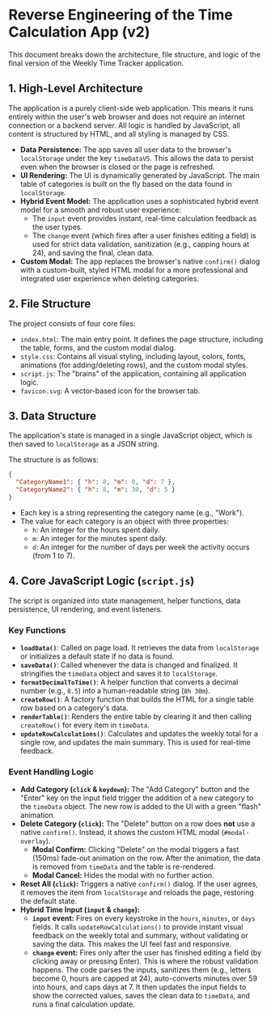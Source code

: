 # Reverse Engineering of the Time Calculation App (v2)

This document breaks down the architecture, file structure, and logic of the final version of the Weekly Time Tracker application.

## 1. High-Level Architecture

The application is a purely client-side web application. This means it runs entirely within the user's web browser and does not require an internet connection or a backend server. All logic is handled by JavaScript, all content is structured by HTML, and all styling is managed by CSS.

- **Data Persistence:** The app saves all user data to the browser's `localStorage` under the key `timeDataV5`. This allows the data to persist even when the browser is closed or the page is refreshed.
- **UI Rendering:** The UI is dynamically generated by JavaScript. The main table of categories is built on the fly based on the data found in `localStorage`.
- **Hybrid Event Model:** The application uses a sophisticated hybrid event model for a smooth and robust user experience:
    - The `input` event provides instant, real-time calculation feedback as the user types.
    - The `change` event (which fires after a user finishes editing a field) is used for strict data validation, sanitization (e.g., capping hours at 24), and saving the final, clean data.
- **Custom Modal:** The app replaces the browser's native `confirm()` dialog with a custom-built, styled HTML modal for a more professional and integrated user experience when deleting categories.

## 2. File Structure

The project consists of four core files:

- `index.html`: The main entry point. It defines the page structure, including the table, forms, and the custom modal dialog.
- `style.css`: Contains all visual styling, including layout, colors, fonts, animations (for adding/deleting rows), and the custom modal styles.
- `script.js`: The "brains" of the application, containing all application logic.
- `favicon.svg`: A vector-based icon for the browser tab.

## 3. Data Structure

The application's state is managed in a single JavaScript object, which is then saved to `localStorage` as a JSON string.

The structure is as follows:

```json
{
  "CategoryName1": { "h": 8, "m": 0, "d": 7 },
  "CategoryName2": { "h": 8, "m": 30, "d": 5 }
}
```

- Each key is a string representing the category name (e.g., "Work").
- The value for each category is an object with three properties:
  - `h`: An integer for the hours spent daily.
  - `m`: An integer for the minutes spent daily.
  - `d`: An integer for the number of days per week the activity occurs (from 1 to 7).

## 4. Core JavaScript Logic (`script.js`)

The script is organized into state management, helper functions, data persistence, UI rendering, and event listeners.

### Key Functions

- **`loadData()`**: Called on page load. It retrieves the data from `localStorage` or initializes a default state if no data is found.
- **`saveData()`**: Called whenever the data is changed and finalized. It stringifies the `timeData` object and saves it to `localStorage`.
- **`formatDecimalToTime()`**: A helper function that converts a decimal number (e.g., `8.5`) into a human-readable string (`8h 30m`).
- **`createRow()`**: A factory function that builds the HTML for a single table row based on a category's data.
- **`renderTable()`**: Renders the entire table by clearing it and then calling `createRow()` for every item in `timeData`.
- **`updateRowCalculations()`**: Calculates and updates the weekly total for a single row, and updates the main summary. This is used for real-time feedback.

### Event Handling Logic

- **Add Category (`click` & `keydown`):** The "Add Category" button and the "Enter" key on the input field trigger the addition of a new category to the `timeData` object. The new row is added to the UI with a green "flash" animation.
- **Delete Category (`click`):** The "Delete" button on a row does **not** use a native `confirm()`. Instead, it shows the custom HTML modal (`#modal-overlay`).
    - **Modal Confirm:** Clicking "Delete" on the modal triggers a fast (150ms) fade-out animation on the row. After the animation, the data is removed from `timeData` and the table is re-rendered.
    - **Modal Cancel:** Hides the modal with no further action.
- **Reset All (`click`):** Triggers a native `confirm()` dialog. If the user agrees, it removes the item from `localStorage` and reloads the page, restoring the default state.
- **Hybrid Time Input (`input` & `change`):**
    - **`input` event:** Fires on every keystroke in the `hours`, `minutes`, or `days` fields. It calls `updateRowCalculations()` to provide instant visual feedback on the weekly total and summary, without validating or saving the data. This makes the UI feel fast and responsive.
    - **`change` event:** Fires only after the user has finished editing a field (by clicking away or pressing Enter). This is where the robust validation happens. The code parses the inputs, sanitizes them (e.g., letters become 0, hours are capped at 24), auto-converts minutes over 59 into hours, and caps days at 7. It then updates the input fields to show the corrected values, saves the clean data to `timeData`, and runs a final calculation update.